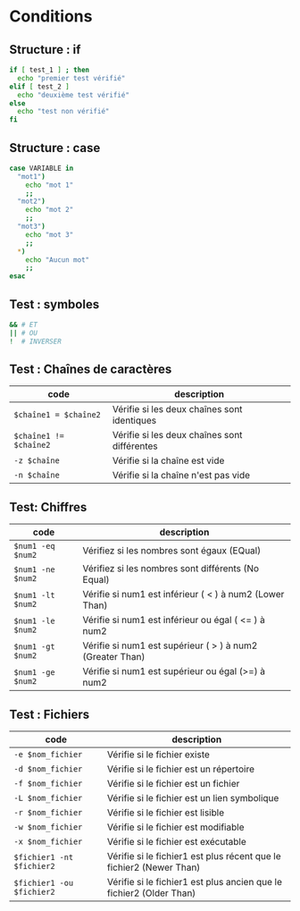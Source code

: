 # Conditions

## Structure : if

```bash
if [ test_1 ] ; then
  echo "premier test vérifié"
elif [ test_2 ]
  echo "deuxième test vérifié"
else
  echo "test non vérifié"
fi
```

## Structure : case

```bash
case VARIABLE in
  "mot1")
    echo "mot 1"
    ;;
  "mot2")
    echo "mot 2"
    ;;
  "mot3")
    echo "mot 3"
    ;;
  *)
    echo "Aucun mot"
    ;;
esac
```

## Test : symboles

```bash
&& # ET
|| # OU
!  # INVERSER
```

## Test : Chaînes de caractères

| code                   | description                                  |
| ---------------------- | -------------------------------------------- |
| `$chaîne1 = $chaîne2`  | Vérifie si les deux chaînes sont identiques  |
| `$chaîne1 != $chaîne2` | Vérifie si les deux chaînes sont différentes |
| `-z $chaîne`           | Vérifie si la chaîne est vide                |
| `-n $chaîne`           | Vérifie si la chaîne n'est pas vide          |

## Test: Chiffres

| code              | description                                               |
| ----------------- | --------------------------------------------------------- |
| `$num1 -eq $num2` | Vérifiez si les nombres sont égaux (EQual)                |
| `$num1 -ne $num2` | Vérifiez si les nombres sont différents (No Equal)        |
| `$num1 -lt $num2` | Vérifie si num1 est inférieur ( < ) à num2 (Lower Than)   |
| `$num1 -le $num2` | Vérifie si num1 est inférieur ou égal ( <= ) à num2       |
| `$num1 -gt $num2` | Vérifie si num1 est supérieur ( > ) à num2 (Greater Than) |
| `$num1 -ge $num2` | Vérifie si num1 est supérieur ou égal (>=) à num2         |

## Test : Fichiers

| code                      | description                                                         |
| ------------------------- | ------------------------------------------------------------------- |
| `-e $nom_fichier`         | Vérifie si le fichier existe                                        |
| `-d $nom_fichier`         | Vérifie si le fichier est un répertoire                             |
| `-f $nom_fichier`         | Vérifie si le fichier est un fichier                                |
| `-L $nom_fichier`         | Vérifie si le fichier est un lien symbolique                        |
| `-r $nom_fichier`         | Vérifie si le fichier est lisible                                   |
| `-w $nom_fichier`         | Vérifie si le fichier est modifiable                                |
| `-x $nom_fichier`         | Vérifie si le fichier est exécutable                                |
| `$fichier1 -nt $fichier2` | Vérifie si le fichier1 est plus récent que le fichier2 (Newer Than) |
| `$fichier1 -ou $fichier2` | Vérifie si le fichier1 est plus ancien que le fichier2 (Older Than) |

